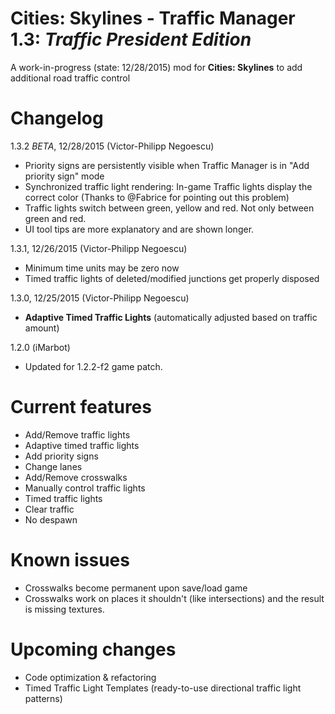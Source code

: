# Cities: Skylines - Traffic Manager 1.3: *Traffic President Edition*
A work-in-progress (state: 12/28/2015) mod for **Cities: Skylines** to add additional road traffic control

# Changelog
1.3.2 *BETA*, 12/28/2015 (Victor-Philipp Negoescu)
- Priority signs are persistently visible when Traffic Manager is in "Add priority sign" mode
- Synchronized traffic light rendering: In-game Traffic lights display the correct color (Thanks to @Fabrice for pointing out this problem)
- Traffic lights switch between green, yellow and red. Not only between green and red.
- UI tool tips are more explanatory and are shown longer.

1.3.1, 12/26/2015 (Victor-Philipp Negoescu)
- Minimum time units may be zero now
- Timed traffic lights of deleted/modified junctions get properly disposed

1.3.0, 12/25/2015 (Victor-Philipp Negoescu)
- **Adaptive Timed Traffic Lights** (automatically adjusted based on traffic amount)

1.2.0 (iMarbot)
- Updated for 1.2.2-f2 game patch.

# Current features

- Add/Remove traffic lights
- Adaptive timed traffic lights
- Add priority signs
- Change lanes
- Add/Remove crosswalks
- Manually control traffic lights
- Timed traffic lights
- Clear traffic
- No despawn

# Known issues

- Crosswalks become permanent upon save/load game
- Crosswalks work on places it shouldn't (like intersections) and the result is missing textures.

# Upcoming changes

- Code optimization & refactoring
- Timed Traffic Light Templates (ready-to-use directional traffic light patterns)
